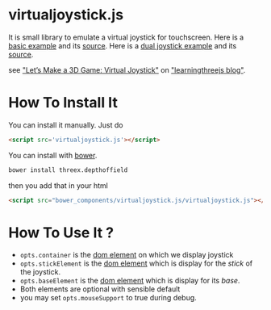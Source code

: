 virtualjoystick.js
==================

It is small library to emulate a virtual joystick for touchscreen.
Here is a [basic example](http://jeromeetienne.github.io/virtualjoystick.js/index.html)
and its
[source](https://github.com/jeromeetienne/virtualjoystick.js/blob/master/index.html).
Here is a [dual joystick example](http://jeromeetienne.github.io/virtualjoystick.js/dual.html)
and its
[source](https://github.com/jeromeetienne/virtualjoystick.js/blob/master/dual.html).

see ["Let’s Make a 3D Game: Virtual Joystick"](http://learningthreejs.com/blog/2011/12/26/let-s-make-a-3d-game-virtual-joystick/)
on 
["learningthreejs blog"](http://learningthreejs.com).

How To Install It
=================

You can install it manually. Just do 

```html
<script src='virtualjoystick.js'></script>
```

You can install with [bower](http://bower.io/).

```bash
bower install threex.depthoffield
```

then you add that in your html

```html
<script src="bower_components/virtualjoystick.js/virtualjoystick.js"></script>
```


How To Use It ?
===============

* ```opts.container``` is the
[dom element](https://developer.mozilla.org/en/DOM/element)
on which we display joystick
* ```opts.stickElement``` is the
[dom element](https://developer.mozilla.org/en/DOM/element)
which is display for the *stick* of the joystick.
* ```opts.baseElement``` is the 
[dom element](https://developer.mozilla.org/en/DOM/element)
which is display for its *base*.
* Both elements are optional with sensible default
* you may set ```opts.mouseSupport``` to true during debug.

